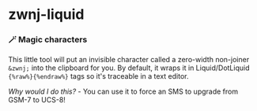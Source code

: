 # zwnj-liquid

### 🪄 Magic characters

This little tool will put an invisible character called a zero-width non-joiner <code>&amp;zwnj;</code> into
the clipboard for you. By default, it wraps it in Liquid/DotLiquid <code>{%raw%}{%endraw%}</code> tags so
it's traceable in a text editor.

_Why would I do this?_ - You can use it to force an SMS to upgrade from GSM-7 to UCS-8!
